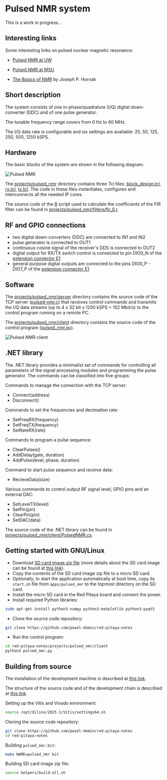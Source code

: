 # Pulsed NMR system

This is a work in progress...

## Interesting links

Some interesting links on pulsed nuclear magnetic resonance:

- [Pulsed NMR at UW](https://courses.washington.edu/phys431/PNMR/pulsed_nmr.php)

- [Pulsed NMR at MSU](https://web.pa.msu.edu/courses/2016spring/PHY451/Experiments/pulsed_nmr.html)

- [The Basics of NMR](https://www.cis.rit.edu/htbooks/nmr) by Joseph P. Hornak

## Short description

The system consists of one in-phase/quadrature (I/Q) digital down-converter (DDC) and of one pulse generator.

The tunable frequency range covers from 0 Hz to 60 MHz.

The I/Q data rate is configurable and six settings are available: 25, 50, 125, 250, 500, 1250 kSPS.

## Hardware

The basic blocks of the system are shown in the following diagram:

![Pulsed NMR](/img/pulsed-nmr.png)

The [projects/pulsed_nmr]($source$/projects/pulsed_nmr) directory contains three Tcl files: [block_design.tcl]($source$/projects/pulsed_nmr/block_design.tcl), [rx.tcl]($source$/projects/pulsed_nmr/rx.tcl), [tx.tcl]($source$/projects/pulsed_nmr/tx.tcl). The code in these files instantiates, configures and interconnects all the needed IP cores.

The source code of the [R](https://www.r-project.org) script used to calculate the coefficients of the FIR filter can be found in [projects/pulsed_nmr/filters/fir_0.r]($source$/projects/pulsed_nmr/filters/fir_0.r).

## RF and GPIO connections

- two digital down-converters (DDC) are connected to IN1 and IN2
- pulse generator is connected to OUT1
- continuous cosine signal of the receiver's DDS is connected to OUT2
- digital output for RX/TX switch control is connected to pin DIO0_N of the [extension connector E1](https://redpitaya.readthedocs.io/en/latest/developerGuide/hardware/ORIG_GEN/125-14/top.html#extension-connector-e1)
- general purpose digital outputs are connected to the pins DIO0_P - DIO7_P of the [extension connector E1](https://redpitaya.readthedocs.io/en/latest/developerGuide/hardware/ORIG_GEN/125-14/top.html#extension-connector-e1)

## Software

The [projects/pulsed_nmr/server]($source$/projects/pulsed_nmr/server) directory contains the source code of the TCP server ([pulsed-nmr.c]($source$/projects/pulsed_nmr/server/pulsed-nmr.c)) that receives control commands and transmits the I/Q data streams (up to 4 x 32 bit x 1250 kSPS = 152 Mbit/s) to the control program running on a remote PC.

The [projects/pulsed_nmr/client]($source$/projects/pulsed_nmr/client) directory contains the source code of the control program ([pulsed_nmr.py]($source$/projects/pulsed_nmr/client/pulsed_nmr.py)).

![Pulsed NMR client](/img/pulsed-nmr-client.png)

## .NET library

The .NET library provides a minimalist set of commands for controlling all parameters of the signal processing modules and programming the pulse generator. The commands can be classified into five groups:

Commands to manage the connection with the TCP server:

- Connect(address)
- Disconnect()

Commands to set the frequencies and decimation rate:

- SetFreqRX(frequency)
- SetFreqTX(frequency)
- SetRateRX(rate)

Commands to program a pulse sequence:

- ClearPulses()
- AddDelay(gate, duration)
- AddPulse(level, phase, duration)

Command to start pulse sequence and receive data:

- RecieveData(size)

Various commands to control output RF signal level, GPIO pins and an external DAC:

- SetLevelTX(level)
- SetPin(pin)
- ClearPin(pin)
- SetDAC(data)

The source code of the .NET library can be found in [projects/pulsed_nmr/client/PulsedNMR.cs]($source$/projects/pulsed_nmr/client/PulsedNMR.cs).

## Getting started with GNU/Linux

- Download [SD card image zip file]($release_image$) (more details about the SD card image can be found at [this link](/alpine/)).
- Copy the contents of the SD card image zip file to a micro SD card.
- Optionally, to start the application automatically at boot time, copy its `start.sh` file from `apps/pulsed_nmr` to the topmost directory on the SD card.
- Install the micro SD card in the Red Pitaya board and connect the power.
- Install required Python libraries:

```bash
sudo apt-get install python3-numpy python3-matplotlib python3-pyqt5
```

- Clone the source code repository:

```bash
git clone https://github.com/pavel-demin/red-pitaya-notes
```

- Run the control program:

```bash
cd red-pitaya-notes/projects/pulsed_nmr/client
python3 pulsed_nmr.py
```

## Building from source

The installation of the development machine is described at [this link](/development-machine/).

The structure of the source code and of the development chain is described at [this link](/led-blinker/).

Setting up the Vitis and Vivado environment:

```bash
source /opt/Xilinx/2025.1/Vitis/settings64.sh
```

Cloning the source code repository:

```bash
git clone https://github.com/pavel-demin/red-pitaya-notes
cd red-pitaya-notes
```

Building `pulsed_nmr.bit`:

```bash
make NAME=pulsed_nmr bit
```

Building SD card image zip file:

```bash
source helpers/build-all.sh
```
